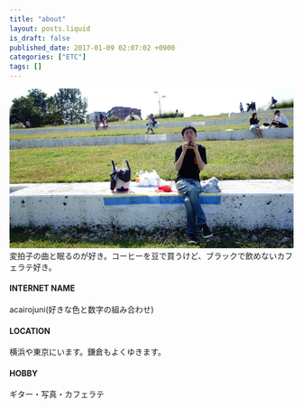 ```yaml
---
title: "about"
layout: posts.liquid
is_draft: false
published_date: 2017-01-09 02:07:02 +0900
categories: ["ETC"]
tags: []
---
```


 <img class="in_article" src="/public/images/2017/09/822f4-1sfn2nm3nm9fj8q3skhv0pa.jpg">変拍子の曲と眠るのが好き。コーヒーを豆で買うけど、ブラックで飲めないカフェラテ好き。

#### INTERNET NAME
acairojuni(好きな色と数字の組み合わせ)

#### LOCATION
横浜や東京にいます。鎌倉もよくゆきます。

#### HOBBY
ギター・写真・カフェラテ


